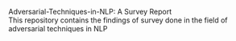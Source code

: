 Adversarial-Techniques-in-NLP: A Survey Report \
This repository contains the findings of survey done in the field of adversarial techniques in NLP 
